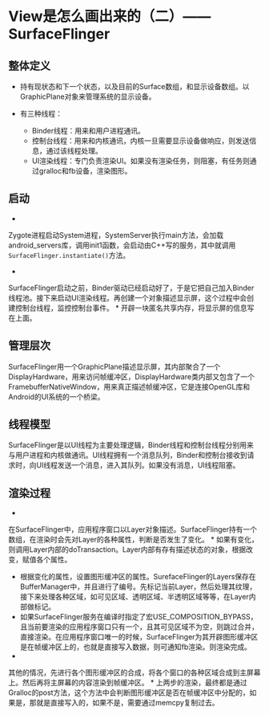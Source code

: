 # View是怎么画出来的（二）——SurfaceFlinger

## 整体定义

* 持有现状态和下一个状态，以及目前的Surface数组，和显示设备数组。以GraphicPlane对象来管理系统的显示设备。
* 有三种线程：

  * Binder线程：用来和用户进程通讯。
  * 控制台线程：用来和内核通讯，内核一旦需要显示设备做响应，则发送信息，通过该线程处理。
  * UI渲染线程：专门负责渲染UI。如果没有渲染任务，则阻塞，有任务则通过gralloc和fb设备，渲染图形。

## 启动

* 
Zygote进程启动System进程，SystemServer执行main方法，会加载android_servers库，调用init1函数，会启动由C++写的服务，其中就调用`SurfaceFlinger.instantiate()`方法。

* 
SurfaceFlinger启动之前，Binder驱动已经启动好了，于是它把自己加入Binder线程池。接下来启动UI渲染线程。再创建一个对象描述显示屏，这个过程中会创建控制台线程，监控控制台事件。
* 
开辟一块匿名共享内存，将显示屏的信息写在上面。

## 管理层次

SurfaceFlinger用一个GraphicPlane描述显示屏，其内部聚合了一个DisplayHardware，用来访问帧缓冲区，DisplayHardware类内部又包含了一个FramebufferNativeWindow，用来真正描述帧缓冲区，它是连接OpenGL库和Android的UI系统的一个桥梁。

## 线程模型

SurfaceFlinger是以UI线程为主要处理逻辑，Binder线程和控制台线程分别用来与用户进程和内核做通讯。UI线程拥有一个消息队列，Binder和控制台接收到请求时，向UI线程发送一个消息，进入其队列。如果没有消息，UI线程阻塞。

## 渲染过程

* 
在SurfaceFlinger中，应用程序窗口以Layer对象描述。SurfaceFlinger持有一个数组，在渲染时会先对Layer的各种属性，判断是否发生了变化。
* 
如果有变化，则调用Layer内部的doTransaction。Layer内部有存有描述状态的对象，根据改变，赋值各个属性。
* 根据变化的属性，设置图形缓冲区的属性。SurefaceFlinger的Layers保存在BufferManager中，并且进行了编号。先标记当前Layer，然后处理其纹理，接下来处理各种区域，如可见区域、透明区域、半透明区域等等，在Layer内部做标记。
* 如果SurfaceFlinger服务在编译时指定了宏USE_COMPOSITION_BYPASS，且当前要渲染的应用程序窗口只有一个，且其可见区域不为空，则跳过合并，直接渲染。在应用程序窗口唯一的时候，SurfaceFlinger为其开辟图形缓冲区是在帧缓冲区上的，也就是直接写入数据，则可通知fb渲染。则渲染完成。
* 
其他的情况，先进行各个图形缓冲区的合成，将各个窗口的各种区域合成到主屏幕上。然后再将主屏幕的内容渲染到帧缓冲区。
* 
上两步的渲染，最终都是通过Gralloc的post方法，这个方法中会判断图形缓冲区是否在帧缓冲区中分配的，如果是，那就是直接写入的，如果不是，需要通过memcpy复制过去。

